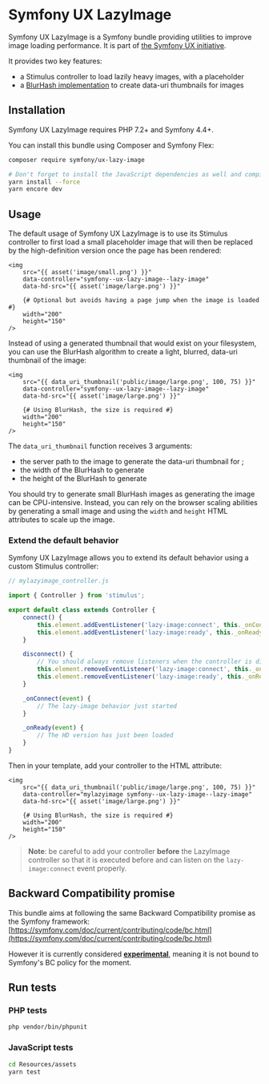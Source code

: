 # Symfony UX LazyImage

Symfony UX LazyImage is a Symfony bundle providing utilities to improve
image loading performance. It is part of [the Symfony UX initiative](https://symfony.com/ux).

It provides two key features:

-   a Stimulus controller to load lazily heavy images, with a placeholder
-   a [BlurHash implementation](https://blurha.sh/) to create data-uri thumbnails for images

## Installation

Symfony UX LazyImage requires PHP 7.2+ and Symfony 4.4+.

You can install this bundle using Composer and Symfony Flex:

```sh
composer require symfony/ux-lazy-image

# Don't forget to install the JavaScript dependencies as well and compile
yarn install --force
yarn encore dev
```

## Usage

The default usage of Symfony UX LazyImage is to use its Stimulus controller to first load
a small placeholder image that will then be replaced by the high-definition version once the
page has been rendered:

```twig
<img
    src="{{ asset('image/small.png') }}"
    data-controller="symfony--ux-lazy-image--lazy-image"
    data-hd-src="{{ asset('image/large.png') }}"

    {# Optional but avoids having a page jump when the image is loaded #}
    width="200"
    height="150"
/>
```

Instead of using a generated thumbnail that would exist on your filesystem, you can use
the BlurHash algorithm to create a light, blurred, data-uri thumbnail of the image:

```twig
<img
    src="{{ data_uri_thumbnail('public/image/large.png', 100, 75) }}"
    data-controller="symfony--ux-lazy-image--lazy-image"
    data-hd-src="{{ asset('image/large.png') }}"

    {# Using BlurHash, the size is required #}
    width="200"
    height="150"
/>
```

The `data_uri_thumbnail` function receives 3 arguments:

-   the server path to the image to generate the data-uri thumbnail for ;
-   the width of the BlurHash to generate
-   the height of the BlurHash to generate

You should try to generate small BlurHash images as generating the image can be CPU-intensive.
Instead, you can rely on the browser scaling abilities by generating a small image and using the
`width` and `height` HTML attributes to scale up the image.

### Extend the default behavior

Symfony UX LazyImage allows you to extend its default behavior using a custom Stimulus controller:

```js
// mylazyimage_controller.js

import { Controller } from 'stimulus';

export default class extends Controller {
    connect() {
        this.element.addEventListener('lazy-image:connect', this._onConnect);
        this.element.addEventListener('lazy-image:ready', this._onReady);
    }

    disconnect() {
        // You should always remove listeners when the controller is disconnected to avoid side-effects
        this.element.removeEventListener('lazy-image:connect', this._onConnect);
        this.element.removeEventListener('lazy-image:ready', this._onReady);
    }

    _onConnect(event) {
        // The lazy-image behavior just started
    }

    _onReady(event) {
        // The HD version has just been loaded
    }
}
```

Then in your template, add your controller to the HTML attribute:

```twig
<img
    src="{{ data_uri_thumbnail('public/image/large.png', 100, 75) }}"
    data-controller="mylazyimage symfony--ux-lazy-image--lazy-image"
    data-hd-src="{{ asset('image/large.png') }}"

    {# Using BlurHash, the size is required #}
    width="200"
    height="150"
/>
```

> **Note**: be careful to add your controller **before** the LazyImage controller so that
> it is executed before and can listen on the `lazy-image:connect` event properly.

## Backward Compatibility promise

This bundle aims at following the same Backward Compatibility promise as the Symfony framework:
[https://symfony.com/doc/current/contributing/code/bc.html](https://symfony.com/doc/current/contributing/code/bc.html)

However it is currently considered
[**experimental**](https://symfony.com/doc/current/contributing/code/experimental.html),
meaning it is not bound to Symfony's BC policy for the moment.

## Run tests

### PHP tests

```sh
php vendor/bin/phpunit
```

### JavaScript tests

```sh
cd Resources/assets
yarn test
```
